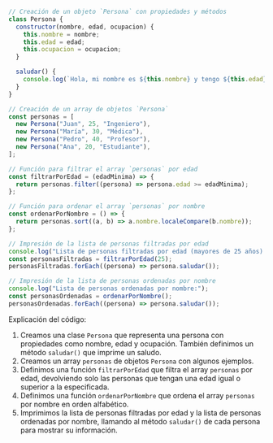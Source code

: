 ```javascript
// Creación de un objeto `Persona` con propiedades y métodos
class Persona {
  constructor(nombre, edad, ocupacion) {
    this.nombre = nombre;
    this.edad = edad;
    this.ocupacion = ocupacion;
  }

  saludar() {
    console.log(`Hola, mi nombre es ${this.nombre} y tengo ${this.edad} años. Soy ${this.ocupacion}.`);
  }
}

// Creación de un array de objetos `Persona`
const personas = [
  new Persona("Juan", 25, "Ingeniero"),
  new Persona("María", 30, "Médica"),
  new Persona("Pedro", 40, "Profesor"),
  new Persona("Ana", 20, "Estudiante"),
];

// Función para filtrar el array `personas` por edad
const filtrarPorEdad = (edadMinima) => {
  return personas.filter((persona) => persona.edad >= edadMinima);
};

// Función para ordenar el array `personas` por nombre
const ordenarPorNombre = () => {
  return personas.sort((a, b) => a.nombre.localeCompare(b.nombre));
};

// Impresión de la lista de personas filtradas por edad
console.log("Lista de personas filtradas por edad (mayores de 25 años):");
const personasFiltradas = filtrarPorEdad(25);
personasFiltradas.forEach((persona) => persona.saludar());

// Impresión de la lista de personas ordenadas por nombre
console.log("Lista de personas ordenadas por nombre:");
const personasOrdenadas = ordenarPorNombre();
personasOrdenadas.forEach((persona) => persona.saludar());
```

Explicación del código:

1. Creamos una clase `Persona` que representa una persona con propiedades como nombre, edad y ocupación. También definimos un método `saludar()` que imprime un saludo.
2. Creamos un array `personas` de objetos `Persona` con algunos ejemplos.
3. Definimos una función `filtrarPorEdad` que filtra el array `personas` por edad, devolviendo solo las personas que tengan una edad igual o superior a la especificada.
4. Definimos una función `ordenarPorNombre` que ordena el array `personas` por nombre en orden alfabético.
5. Imprimimos la lista de personas filtradas por edad y la lista de personas ordenadas por nombre, llamando al método `saludar()` de cada persona para mostrar su información.